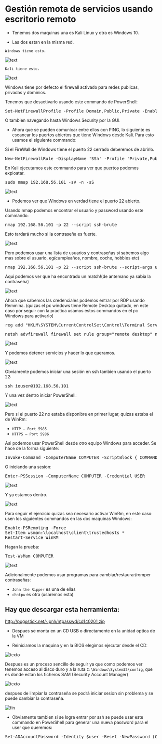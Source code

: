# Gestión remota de servicios usando escritorio remoto

- Tenemos dos maquinas una es Kali Linux y otra es Windows 10.

- Las dos estan en la misma red.

``Windows tiene esto.``

![text](./win_ip.PNG)

``Kali tiene esto.``

![text](./kali_ip.PNG)

Windows tiene por defecto el firewall activado para redes publicas, privadas y dominios.

Tenemos que desactivarlo usando este commando de PowerShell:

<pre>Set-NetFirewallProfile -Profile Domain,Public,Private -Enabled False</pre>

O tambien navegando hasta Windows Security por la GUI.

- Ahora que se pueden comunicar entre ellos con PING, lo siguiente es escanear los puertos abiertos que tiene Windows desde Kali. Para esto usamos el siguiente commando:

Si el FireWall de Windows tiene el puerto 22 cerrado deberemos de abrirlo.

<pre>New-NetFirewallRule -DisplayName 'SSh' -Profile 'Private,Public,Domain' -Direction Inbound -Action Allow -Protocol TCP -LocalPort 22
</pre>

En Kali ejecutamos este commando para ver que puertos podemos exploatar.

<pre>sudo nmap 192.168.56.101 -sV -n -sS</pre>

![text](./nmap.PNG)

- Podemos ver que Windows en verdad tiene el puerto 22 abierto.

Usando nmap podemos encontrar el usuario y password usando este commando:

<pre>nmap 192.168.56.101 -p 22 --script ssh-brute</pre>

Esto tardará mucho si la contraseña es fuerte.

![text](nmap_1.PNG)

Pero podemos usar una lista de usuarios y contraseñas si sabemos algo mas sobre el usuario, eg(cumpleaños, nombre, coche, hobbies etc)

<pre>nmap 192.168.56.101 -p 22 --script ssh-brute --script-args userdb=user.txt,passdb=psw.txt</pre>

Aqui podemos ver que ha encontrado un match!(de antemano ya sabia la contraseña)

![text](./nmap_2.PNG)

Ahora que sabemos las credenciales podemos entrar por RDP usando Remmina.
(quizas el pc windows tiene Remote Desktop quitado, en este caso por seguir con la practica usamos estos commandos en el pc Windows para activarlo)

<pre>reg add "HKLM\SYSTEM\CurrentControlSet\Control\Terminal Server" /v fDenyTSConnections /t REG_DWORD /d 0 /f
</pre>

<pre>netsh advfirewall firewall set rule group="remote desktop" new enable=yes</pre>

![text](./remmina.PNG)

Y podemos detener servicios y hacer lo que queramos.

![text](./remmina_1.PNG)

Obviamente podemos iniciar una sesión en ssh tambien usando el puerto 22:

<pre>ssh ieuser@192.168.56.101</pre>

Y una vez dentro iniciar PowerShell:

![text](./power.PNG)

Pero si el puerto 22 no estaba disponibre en primer lugar, quizas estaba el de WinRm: 
- `HTTP – Port 5985`
- `HTTPS – Port 5986`

Asi podemos usar PowerShell desde otro equipo Windows para acceder.
Se hace de la forma siguiente:

<pre>Invoke-Command -ComputerName COMPUTER -ScriptBlock { COMMAND } -credential USERNAME</pre>

O iniciando una sesion:

<pre>Enter-PSSession -ComputerName COMPUTER -Credential USER</pre>

![text](./power_1.PNG)

Y ya estamos dentro.

![text](./power_2.PNG)

Para seguir el ejercicio quizas sea necesario activar WinRm, en este caso usen los siguientes commandos en las dos maquinas Windows:

<pre>
Enable-PSRemoting -Force
Set-Item wsman:\localhost\client\trustedhosts *
Restart-Service WinRM
</pre>

Hagan la prueba:

<pre>Test-WsMan COMPUTER</pre>

![text](./test.PNG)

Adicionalmente podemos usar programas para cambiar/restaurar/romper contraseñas:
- ``John the Ripper`` es una de ellas
- ``chntpw`` es otra (usaremos esta)

## Hay que descargar esta herramienta: 

http://pogostick.net/~pnh/ntpasswd/cd140201.zip

- Despues se monta en un CD USB o directamente en la unidad optica de la VM

- Reiniciamos la maquina y en la BIOS elegimos ejecutar desde el CD:

![texto](./chntpw.PNG)

Despues es un proceso sencillo de seguir ya que como podemos ver tenemos acceso al disco duro y a la ruta `C:\Windows\System32\config`, que es donde estan los ficheros SAM (Security Account Manager)

![texto](./chntpw_1.PNG)

despues de limpiar la contraseña se podrá iniciar sesion sin problema y se puede cambiar la contraseña.

![fin](./fin.PNG)

- Obviamente tambien si se logra entrar por ssh se puede usar este commando en PowerShell para generar una nueva password para el user que queremos:

<pre>Set-ADAccountPassword -Identity $user -Reset -NewPassword (ConvertTo-SecureString -AsPlainText "$newPass" -Force)</pre>